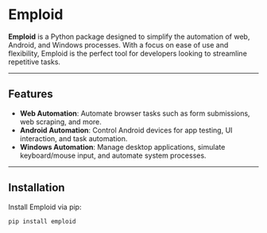 # Emploid

**Emploid** is a Python package designed to simplify the automation of web, Android, and Windows processes. With a focus on ease of use and flexibility, Emploid is the perfect tool for developers looking to streamline repetitive tasks.

---

## Features

- **Web Automation**: Automate browser tasks such as form submissions, web scraping, and more.
- **Android Automation**: Control Android devices for app testing, UI interaction, and task automation.
- **Windows Automation**: Manage desktop applications, simulate keyboard/mouse input, and automate system processes.

---

## Installation

Install Emploid via pip:

```bash
pip install emploid

